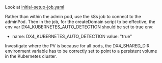 Look at [initial-setup-job.yaml](templates/initial-setup-job.yaml)

Rather than within the admin pod, use the k8s job to connect to the adminPod. Then in the job, for the createDomain script to be effective, the env var DX4_KUBERNETES_AUTO_DETECTION should be set to true
env:
  - name: DX4_KUBERNETES_AUTO_DETECTION
    value: "true"



Investigate where the PV is because for all pods, the DX4_SHARED_DIR environment variable has to be correctly set to point to a persistent volume in the Kubernetes cluster.
